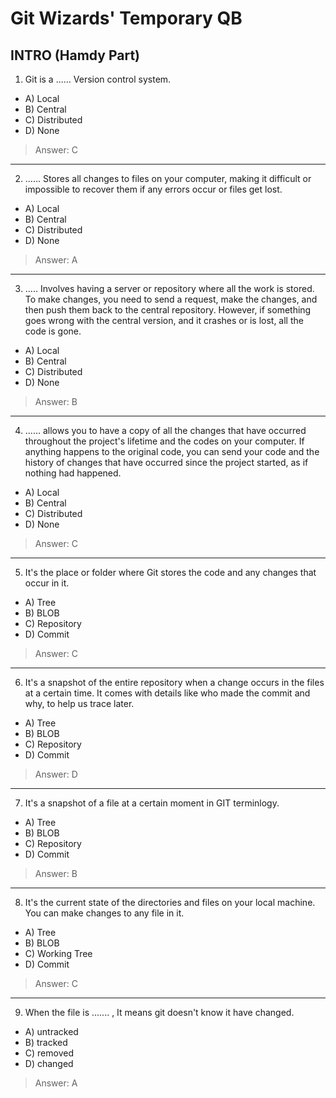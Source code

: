 # Git Wizards' Temporary QB

## INTRO (Hamdy Part)

1. Git is a ...... Version control system.

- A) Local
- B) Central
- C) Distributed
- D) None

>Answer: C 
---

2. ...... Stores all changes to files on your computer, making it difficult or impossible to recover them if any errors occur or files get lost.

- A) Local
- B) Central
- C) Distributed
- D) None

> Answer: A
---

3. ..... Involves having a server or repository where all the work is stored. To make changes, you need to send a request, make the changes, and then push them back to the central repository. However, if something goes wrong with the central version, and it crashes or is lost, all the code is gone.

- A) Local
- B) Central
- C) Distributed
- D) None

> Answer: B
---

4. ......  allows you to have a copy of all the changes that have occurred throughout the project's lifetime and the codes on your computer. If anything happens to the original code, you can send your code and the history of changes that have occurred since the project started, as if nothing had happened.

- A) Local
- B) Central
- C) Distributed
- D) None

> Answer: C
---

5. It's the place or folder where Git stores the code and any changes that occur in it.

- A) Tree
- B) BLOB
- C) Repository 
- D) Commit

> Answer: C
---

6. It's a snapshot of the entire repository when a change occurs in the files at a certain time. It comes with details like who made the commit and why, to help us trace later.

- A) Tree
- B) BLOB
- C) Repository 
- D) Commit

> Answer: D
---

7. It's a snapshot of a file at a certain moment in GIT terminlogy.

- A) Tree
- B) BLOB
- C) Repository 
- D) Commit

> Answer: B
---

8. It's the current state of the directories and files on your local machine. You can make changes to any file in it.

- A) Tree
- B) BLOB
- C) Working Tree 
- D) Commit

> Answer: C
---

9. When the file is ....... , It means git doesn't know it have changed.

- A) untracked
- B) tracked
- C) removed
- D) changed

> Answer: A

